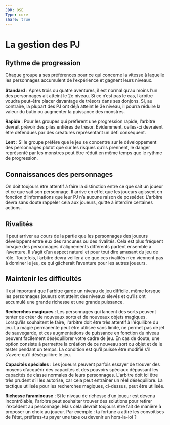 ```yaml
---
JDR: OSE
Type: core
share: true
---
```

# La gestion des PJ


## Rythme de progression

Chaque groupe a ses préférences pour ce qui concerne la vitesse à laquelle les personnages accumulent de l’expérience et gagnent leurs niveaux.

**Standard** : Après trois ou quatre aventures, il est normal qu’au moins l’un des personnages ait atteint le 2e niveau. Si ce n’est pas le cas, l’arbitre voudra peut-être placer davantage de trésors dans ses donjons. Si, au contraire, la plupart des PJ ont déjà atteint le 3e niveau, il pourra réduire la valeur du butin ou augmenter la puissance des monstres.

**Rapide** : Pour les groupes qui préfèrent une progression rapide, l’arbitre devrait prévoir des piles entières de trésor. Évidemment, celles-ci devraient être défendues par des créatures représentant un défi conséquent.

**Lent** : Si le groupe préfère que le jeu se concentre sur le développement des personnages plutôt que sur les risques qu’ils prennent, le danger représenté par les monstres peut être réduit en même temps que le rythme de progression.

## Connaissances des personnages

On doit toujours être attentif à faire la distinction entre ce que sait un joueur et ce que sait son personnage. Il arrive en effet que les joueurs agissent en fonction d’informations que leur PJ n’a aucune raison de posséder. L’arbitre devra sans doute rappeler cela aux joueurs, quitte à interdire certaines actions.

## Rivalités

Il peut arriver au cours de la partie que les personnages des joueurs développent entre eux des rancunes ou des rivalités. Cela est plus fréquent lorsque des personnages d’alignements différents partent ensemble à l’aventure. Il s’agit d’un aspect naturel et pour tout dire amusant du jeu de rôle. Toutefois, l’arbitre devra veiller à ce que ces rivalités n’en viennent pas à dominer le jeu, ce qui gâcherait l’aventure pour les autres joueurs.

## Maintenir les difficultés

Il est important que l'arbitre garde un niveau de jeu difficile, même lorsque les personnages joueurs ont atteint des niveaux élevés et qu’ils ont accumulé une grande richesse et une grande puissance.

**Recherches magiques** : Les personnages qui lancent des sorts peuvent tenter de créer de nouveaux sorts et de nouveaux objets magiques. Lorsqu’ils souhaitent le faire, l'arbitre doit être très attentif à l'équilibre du jeu. La magie permanente peut être utilisée sans limite, ne permet pas de jet de sauvegarde, et ces augmentations de puissance en fonction du niveau peuvent facilement déséquilibrer votre cadre de jeu. En cas de doute, une option consiste à permettre la création de ce nouveau sort ou objet et de le tester pendant un temps. La condition est qu'il puisse être modifié s'il s'avère qu’il déséquilibre le jeu.

**Capacités spéciales** : Les joueurs peuvent parfois essayer de trouver des moyens d'acquérir des capacités et des pouvoirs spéciaux dépassant les capacités de classe normales de leurs personnages. L'arbitre doit ici être très prudent s’il les autorise, car cela peut entraîner un réel déséquilibre. La tactique utilisée pour les recherches magiques, ci-dessus, peut être utilisée.

**Richesse faramineuse** : Si le niveau de richesse d’un joueur est devenu incontrôlable, l'arbitre peut souhaiter trouver des solutions pour retirer l'excédent au personnage. Mais cela devrait toujours être fait de manière à proposer un choix au joueur. Par exemple : ta fortune a attiré les convoitises de l’état, préfères-tu payer une taxe ou devenir un hors-la-loi ?
